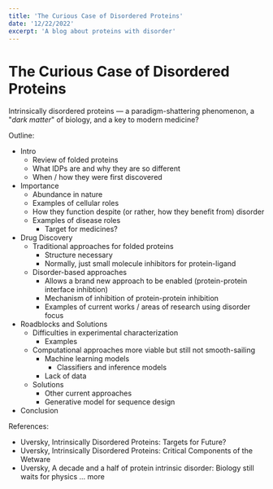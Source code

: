 ```yaml
---
title: 'The Curious Case of Disordered Proteins'
date: '12/22/2022'
excerpt: 'A blog about proteins with disorder'
---
```


# The Curious Case of Disordered Proteins

Intrinsically disordered proteins — a paradigm-shattering phenomenon, a "*dark matter*" of biology, and a key to modern medicine? 

Outline:

* Intro 
    * Review of folded proteins
    * What IDPs are and why they are so different
    * When / how they were first discovered
* Importance
    * Abundance in nature
    * Examples of cellular roles
    * How they function despite (or rather, how they benefit from) disorder
    * Examples of disease roles
        * Target for medicines?
* Drug Discovery
    * Traditional approaches for folded proteins
        * Structure necessary
        * Normally, just small molecule inhibitors for protein-ligand
    * Disorder-based approaches
        * Allows a brand new approach to be enabled (protein-protein interface inhibtion)
        * Mechanism of inhibition of protein-protein inhibition
        * Examples of current works / areas of research using disorder focus
* Roadblocks and Solutions
    * Difficulties in experimental characterization
        * Examples
    * Computational approaches more viable but still not smooth-sailing
        * Machine learning models
            * Classifiers and inference models
        * Lack of data
    * Solutions
        * Other current approaches
        * Generative model for sequence design
* Conclusion

References:
* Uversky, Intrinsically Disordered Proteins: Targets for Future?
* Uversky, Intrinsically Disordered Proteins: Critical Components of the Wetware
* Uversky, A decade and a half of protein intrinsic disorder: Biology still waits for physics
... more
